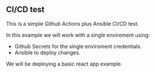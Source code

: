 ## CI/CD test

This is a simple Github Actions plus Ansible CI/CD test.

In this example we will work with a single enviroment using:

* Github Secrets for the single enviroment credentials.
* Ansible to deploy changes.

We will be deploying a basic react app example.
